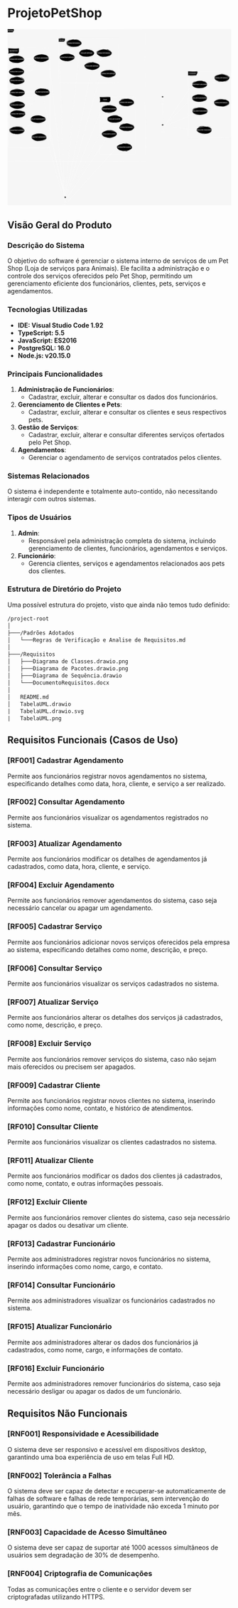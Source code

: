 # ProjetoPetShop
![Imagem](./TabelaUML.drawio.svg)

## Visão Geral do Produto

### Descrição do Sistema
O objetivo do software é gerenciar o sistema interno de serviços de um Pet Shop (Loja de serviços para Animais). Ele facilita a administração e o controle dos serviços oferecidos pelo Pet Shop, permitindo um gerenciamento eficiente dos funcionários, clientes, pets, serviços e agendamentos.

### Tecnologias Utilizadas
- **IDE: Visual Studio Code 1.92** 
- **TypeScript: 5.5**
- **JavaScript: ES2016**
- **PostgreSQL: 16.0**
- **Node.js: v20.15.0**

### Principais Funcionalidades
1. **Administração de Funcionários**: 
   - Cadastrar, excluir, alterar e consultar os dados dos funcionários.
2. **Gerenciamento de Clientes e Pets**:
   - Cadastrar, excluir, alterar e consultar os clientes e seus respectivos pets.
3. **Gestão de Serviços**:
   - Cadastrar, excluir, alterar e consultar diferentes serviços ofertados pelo Pet Shop.
4. **Agendamentos**:
   - Gerenciar o agendamento de serviços contratados pelos clientes.

### Sistemas Relacionados
O sistema é independente e totalmente auto-contido, não necessitando interagir com outros sistemas.

### Tipos de Usuários
1. **Admin**: 
   - Responsável pela administração completa do sistema, incluindo gerenciamento de clientes, funcionários, agendamentos e serviços.
2. **Funcionário**: 
   - Gerencia clientes, serviços e agendamentos relacionados aos pets dos clientes.

### Estrutura de Diretório do Projeto
Uma possível estrutura do projeto, visto que ainda não temos tudo definido:

```
/project-root
│  
├───/Padrões Adotados
│   └───Regras de Verificação e Analise de Requisitos.md
│
├───/Requisitos
│   ├───Diagrama de Classes.drawio.png
│   ├───Diagrama de Pacotes.drawio.png
│   ├───Diagrama de Sequência.drawio
│   └───DocumentoRequisitos.docx
│
│   README.md
│   TabelaUML.drawio
|   TabelaUML.drawio.svg
|   TabelaUML.png
```

## Requisitos Funcionais (Casos de Uso)


### [RF001] Cadastrar Agendamento
Permite aos funcionários registrar novos agendamentos no sistema, especificando detalhes como data, hora, cliente, e serviço a ser realizado.

### [RF002] Consultar Agendamento
Permite aos funcionários visualizar os agendamentos registrados no sistema.

### [RF003] Atualizar Agendamento
Permite aos funcionários modificar os detalhes de agendamentos já cadastrados, como data, hora, cliente, e serviço.

### [RF004] Excluir Agendamento
Permite aos funcionários remover agendamentos do sistema, caso seja necessário cancelar ou apagar um agendamento.

### [RF005] Cadastrar Serviço
Permite aos funcionários adicionar novos serviços oferecidos pela empresa ao sistema, especificando detalhes como nome, descrição, e preço.

### [RF006] Consultar Serviço
Permite aos funcionários visualizar os serviços cadastrados no sistema.

### [RF007] Atualizar Serviço
Permite aos funcionários alterar os detalhes dos serviços já cadastrados, como nome, descrição, e preço.

### [RF008] Excluir Serviço
Permite aos funcionários remover serviços do sistema, caso não sejam mais oferecidos ou precisem ser apagados.

### [RF009] Cadastrar Cliente
Permite aos funcionários registrar novos clientes no sistema, inserindo informações como nome, contato, e histórico de atendimentos.

### [RF010] Consultar Cliente
Permite aos funcionários visualizar os clientes cadastrados no sistema.

### [RF011] Atualizar Cliente
Permite aos funcionários modificar os dados dos clientes já cadastrados, como nome, contato, e outras informações pessoais.

### [RF012] Excluir Cliente
Permite aos funcionários remover clientes do sistema, caso seja necessário apagar os dados ou desativar um cliente.

### [RF013] Cadastrar Funcionário
Permite aos administradores registrar novos funcionários no sistema, inserindo informações como nome, cargo, e contato.

### [RF014] Consultar Funcionário
Permite aos administradores visualizar os funcionários cadastrados no sistema.

### [RF015] Atualizar Funcionário
Permite aos administradores alterar os dados dos funcionários já cadastrados, como nome, cargo, e informações de contato.

### [RF016] Excluir Funcionário
Permite aos administradores remover funcionários do sistema, caso seja necessário desligar ou apagar os dados de um funcionário.


## Requisitos Não Funcionais 


### [RNF001] Responsividade e Acessibilidade
O sistema deve ser responsivo e acessível em dispositivos desktop, garantindo uma boa experiência de uso em telas Full HD.

### [RNF002] Tolerância a Falhas
O sistema deve ser capaz de detectar e recuperar-se automaticamente de falhas de software e falhas de rede temporárias, sem intervenção do usuário, garantindo que o tempo de inatividade não exceda 1 minuto por mês.

### [RNF003] Capacidade de Acesso Simultâneo
O sistema deve ser capaz de suportar até 1000 acessos simultâneos de usuários sem degradação de 30% de desempenho.

### [RNF004] Criptografia de Comunicações
Todas as comunicações entre o cliente e o servidor devem ser criptografadas utilizando HTTPS.

